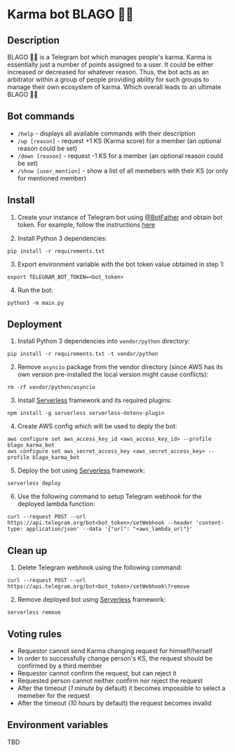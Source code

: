 # Karma bot BLAGO 🙏🏻

## Description

BLAGO 🙏🏻 is a Telegram bot which manages people's karma. Karma is essentially just a number of points assigned to a user. It could be either increased or decreased for whatever reason.
Thus, the bot acts as an arbitrator within a group of people providing ability for such groups to manage their own ecosystem of karma. Which overall leads to an ultimate BLAGO 🙏🏻

## Bot commands

* `/help` - displays all available commands with their description
* `/up [reason]` - request +1 KS (Karma score) for a member (an optional reason could be set)
* `/down [reason]` - request -1 KS for a member (an optional reason could be set)
* `/show [user_mention]` - show a list of all memebers with their KS (or only for mentioned member)

## Install

1. Create your instance of Telegram bot using [@BotFather](https://telegram.me/BotFather) and obtain bot token. For example, follow the instructions [here](https://core.telegram.org/bots#how-do-i-create-a-bot)

2. Install Python 3 dependencies:
```
pip install -r requirements.txt
```

3. Export environment variable with the bot token value obtained in step 1:
```
export TELEGRAM_BOT_TOKEN=<bot_token>
```

4. Run the bot:
```
python3 -m main.py
```

## Deployment

1. Install Python 3 dependencies into `vendor/python` directory:
```
pip install -r requirements.txt -t vendor/python
```

2. Remove `asyncio` package from the vendor directory (since AWS has its own version pre-installed the local version might cause conflicts):
```
rm -rf vendor/python/asyncio
```

3. Install [Serverless](https://www.serverless.com/) framework and its required plugins:
```
npm install -g serverless serverless-dotenv-plugin
```

4. Create AWS config which will be used to deply the bot:
```
aws configure set aws_access_key_id <aws_access_key_id> --profile blago_karma_bot
aws configure set aws_secret_access_key <aws_secret_access_key> --profile blago_karma_bot
```

5. Deploy the bot using [Serverless](https://www.serverless.com/) framework:
```
serverless deploy
```

6. Use the following command to setup Telegram webhook for the deployed lambda function:
```
curl --request POST --url https://api.telegram.org/bot<bot_token>/setWebhook --header 'content-type: application/json' --data '{"url": "<aws_lambda_url"}'
```

## Clean up

1. Delete Telegram webhook using the following command:
```
curl --request POST --url https://api.telegram.org/bot<bot_token>/setWebhook\?remove
```

2. Remove deployed bot using [Serverless](https://www.serverless.com/) framework:
```
serverless remove
```

## Voting rules

* Requestor cannot send Karma changing request for himself/herself 
* In order to successfully change person's KS, the request should be confirmed by a third member
* Requestor cannot confirm the request, but can reject it
* Requested person cannot neither confirm nor reject the request
* After the timeout (*1 minute* by default) it becomes impossible to select a memeber for the request
* After the timeout (*10 hours* by default) the request becomes invalid

## Environment variables

TBD